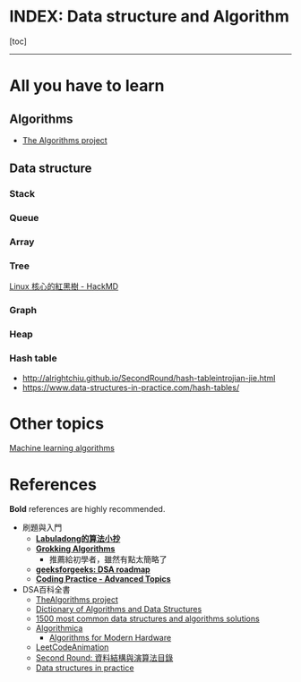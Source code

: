 # INDEX: Data structure and Algorithm

[toc]

----
  
# All you have to learn
   
## Algorithms

* [The Algorithms project](https://the-algorithms.com/)
   
## Data structure
   
### Stack
   
### Queue
   
### Array
   
### Tree

[Linux 核心的紅黑樹 - HackMD](https://hackmd.io/@sysprog/linux-rbtree) 

### Graph
   
### Heap
   
### Hash table
   
* http://alrightchiu.github.io/SecondRound/hash-tableintrojian-jie.html
* https://www.data-structures-in-practice.com/hash-tables/
   
# Other topics
   
[Machine learning algorithms](ML_index.md)
[](https://en.algorithmica.org/hpc/)

# References

**Bold** references are highly recommended.
* 刷題與入門
    * [**Labuladong的算法小抄**](https://labuladong.github.io/algo/)
    * [**Grokking Algorithms**](https://livebook.manning.com/book/grokking-algorithms/about-this-book/)
    	* 推薦給初學者，雖然有點太簡略了 
    * [**geeksforgeeks: DSA roadmap**](https://www.geeksforgeeks.org/learn-data-structures-and-algorithms-dsa-tutorial/)
    * [**Coding Practice - Advanced Topics**](https://po-jen.gitbooks.io/coding-practice-advanced-topics/content/)
* DSA百科全書
    * [TheAlgorithms project](https://github.com/TheAlgorithms)
    * [Dictionary of Algorithms and Data Structures](https://xlinux.nist.gov/dads/)
    * [1500 most common data structures and algorithms solutions ](https://kalkicode.com/data-structure/1500-most-common-data-structures-and-algorithms-solutions)
    * [Algorithmica](https://en.algorithmica.org/)
        * [Algorithms for Modern Hardware](https://en.algorithmica.org/hpc/)
    * [LeetCodeAnimation](https://github.com/MisterBooo/LeetCodeAnimation)
    * [Second Round: 資料結構與演算法目錄](http://alrightchiu.github.io/SecondRound/mu-lu-yan-suan-fa-yu-zi-liao-jie-gou.html)
    * [Data structures in practice](https://www.data-structures-in-practice.com/)